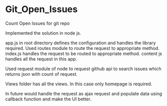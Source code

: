 # Git_Open_Issues
Count Open Issues for git repo

Implemented the solution in node js.

app.js in root directory defines the configuration and handles the library required.
Used routes module to route the request to appropriate method.
index.js handles the request to be routed to appropriate method.
content js handles all the request in this app.

Used request module of node to request github api to search issues which returns
json with count of request.

Views folder has all the views. In this case only homepage is required.

In future would handle the request as ajax request and populate data using
callback function and make the UI better.

